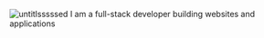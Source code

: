 ![untitlsssssed](https://user-images.githubusercontent.com/85781831/121768772-8b19b380-cb7d-11eb-8a5b-e1907f1bce49.png)
I am a full-stack developer building websites and applications
